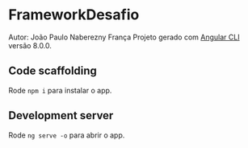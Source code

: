 # FrameworkDesafio
Autor: João Paulo Naberezny França
Projeto gerado com [Angular CLI](https://github.com/angular/angular-cli) versão 8.0.0.

## Code scaffolding
Rode `npm i` para instalar o app.


## Development server
Rode `ng serve -o` para abrir o app.
